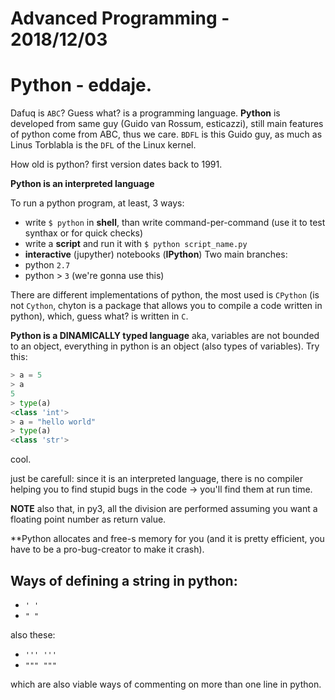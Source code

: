 # Advanced Programming - 2018/12/03

# Python - eddaje.

Dafuq is `ABC`? Guess what? is a programming language.
**Python** is developed from same guy (Guido van Rossum, esticazzi), still main features of python come from ABC, thus we care.
`BDFL` is this Guido guy, as much as Linus Torblabla is the `DFL` of the Linux kernel.

How old is python? first version dates back to 1991.

**Python is an interpreted language**

To run a python program, at least, 3 ways:
- write `$ python` in **shell**, than write command-per-command (use it to test synthax or for quick checks)
- write a **script** and run it with `$ python script_name.py`
- **interactive** (jupyther) notebooks (**IPython**)
Two main branches:
- python `2.7`
- python > `3` (we're gonna use this)

There are different implementations of python, the most used is `CPython` (is not `Cython`, chyton is a package that allows you to compile a code written in python), which, guess what? is written in `C`.

**Python is a DINAMICALLY typed language**
aka, variables are not bounded to an object, everything in python is an object (also types of variables). Try this:
```python
> a = 5
> a
5
> type(a)
<class 'int'>
> a = "hello world"
> type(a)
<class 'str'>
```
cool.

just be carefull: since it is an interpreted language, there is no compiler helping you to find stupid bugs in the code -> you'll find them at run time.

**NOTE** also that, in py3, all the division are performed assuming you want a floating point number as return value.

**Python allocates and free-s memory for you (and it is pretty efficient, you have to be a pro-bug-creator to make it crash).

## Ways of defining a string in python:

- `' '`
- `" "`

also these:

- `''' '''`
- `""" """`

which are also viable ways of commenting on more than one line in python.